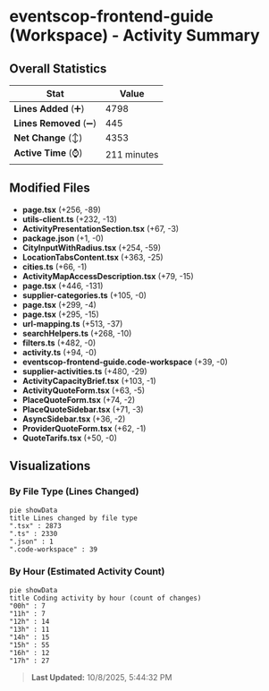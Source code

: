 # eventscop-frontend-guide (Workspace) - Activity Summary 

## Overall Statistics

| Stat                   | Value                                                             |
| ---------------------- | ----------------------------------------------------------------- |
| **Lines Added** (➕)   | 4798                                          |
| **Lines Removed** (➖) | 445                                        |
| **Net Change** (↕)    | 4353                |
| **Active Time** (⌚)   | 211 minutes |


## Modified Files
- **page.tsx** (+256, -89)
- **utils-client.ts** (+232, -13)
- **ActivityPresentationSection.tsx** (+67, -3)
- **package.json** (+1, -0)
- **CityInputWithRadius.tsx** (+254, -59)
- **LocationTabsContent.tsx** (+363, -25)
- **cities.ts** (+66, -1)
- **ActivityMapAccessDescription.tsx** (+79, -15)
- **page.tsx** (+446, -131)
- **supplier-categories.ts** (+105, -0)
- **page.tsx** (+299, -4)
- **page.tsx** (+295, -15)
- **url-mapping.ts** (+513, -37)
- **searchHelpers.ts** (+268, -10)
- **filters.ts** (+482, -0)
- **activity.ts** (+94, -0)
- **eventscop-frontend-guide.code-workspace** (+39, -0)
- **supplier-activities.ts** (+480, -29)
- **ActivityCapacityBrief.tsx** (+103, -1)
- **ActivityQuoteForm.tsx** (+63, -5)
- **PlaceQuoteForm.tsx** (+74, -2)
- **PlaceQuoteSidebar.tsx** (+71, -3)
- **AsyncSidebar.tsx** (+36, -2)
- **ProviderQuoteForm.tsx** (+62, -1)
- **QuoteTarifs.tsx** (+50, -0)

## Visualizations

### By File Type (Lines Changed)

```mermaid
pie showData
title Lines changed by file type
".tsx" : 2873
".ts" : 2330
".json" : 1
".code-workspace" : 39
```

### By Hour (Estimated Activity Count)

```mermaid
pie showData
title Coding activity by hour (count of changes)
"00h" : 7
"11h" : 7
"12h" : 14
"13h" : 11
"14h" : 15
"15h" : 55
"16h" : 12
"17h" : 27
```


> **Last Updated:** 10/8/2025, 5:44:32 PM